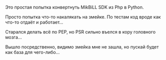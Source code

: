 Это простая попытка конвертнуть MikBiLL SDK из Php в Python.

Просто попытка что-то накалякать на змейке. По тестам код вроде как что-то отдаёт и работает...

Старался делать всё по PEP, но PSR сильно въелся в кору головного мозга...

Вышло посредственно, видимо змейка мне не зашла, но пускай будет как база для чего-либо...
